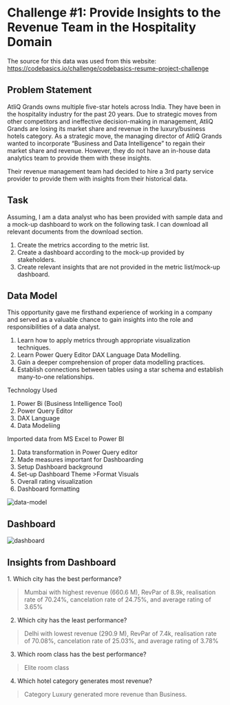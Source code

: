 <h1>Challenge #1: Provide Insights to the Revenue Team in the Hospitality Domain</h1>

The source for this data was used from this website: https://codebasics.io/challenge/codebasics-resume-project-challenge

<h2>Problem Statement</h2>

AtliQ Grands owns multiple five-star hotels across India. They have been in the hospitality industry for the past 20 years. Due to strategic moves from other competitors and ineffective decision-making in management, AtliQ Grands are losing its market share and revenue in the luxury/business hotels category. As a strategic move, the managing director of AtliQ Grands wanted to incorporate “Business and Data Intelligence” to regain their market share and revenue. However, they do not have an in-house data analytics team to provide them with these insights.

Their revenue management team had decided to hire a 3rd party service provider to provide them with insights from their historical data.

<h2>Task</h2>
Assuming, I am a data analyst who has been provided with sample data and a mock-up dashboard to work on the following task. I can download all relevant documents from the download section.

1. Create the metrics according to the metric list.
2. Create a dashboard according to the mock-up provided by stakeholders.
3. Create relevant insights that are not provided in the metric list/mock-up dashboard.

<h2>Data Model</h2>
This opportunity gave me firsthand experience of working in a company and served as a valuable chance to gain insights into the role and responsibilities of a data analyst.

 1. Learn how to apply metrics through appropriate visualization techniques. 
 2. Learn Power Query Editor DAX Language Data Modelling.
 3. Gain a deeper comprehension of proper data modelling practices. 
 4. Establish connections between tables using a star schema and establish many-to-one relationships.

Technology Used
1. Power Bi (Business Intelligence Tool)
2. Power Query Editor
3. DAX Language
4. Data Modeliing

Imported data from MS Excel to Power BI
1. Data transformation in Power Query editor
2. Made measures important for Dashboarding
3. Setup Dashboard background
4. Set-up Dashboard Theme >Format Visuals
5. Overall rating visualization
6. Dashboard formatting

![data-model](https://github.com/tanweiyi00/Power-BI-Project/assets/134860918/d13f80aa-e6ca-4577-a65e-742b42be8fce)

<h2>Dashboard</h2>

![dashboard](https://github.com/tanweiyi00/Power-BI-Project/assets/134860918/7f381d31-ccbe-47bf-a5f2-04a53510598c)

<h2>Insights from Dashboard</h2>
1. Which city has the best performance?

>Mumbai with highest revenue (660.6 M), RevPar of 8.9k, realisation rate of 70.24%, cancelation rate of 24.75%, and average rating of 3.65%

2. Which city has the least performance?

>Delhi with lowest revenue (290.9 M), RevPar of 7.4k, realisation rate of 70.08%, cancelation rate of 25.03%, and average rating of 3.78%

3. Which room class has the best performance?

>Elite room class 

4. Which hotel category generates most revenue?

>Category Luxury generated more revenue than Business.
